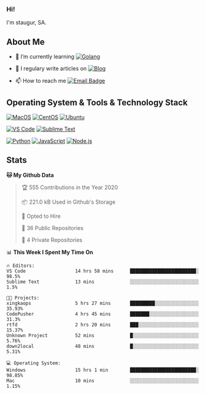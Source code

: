### Hi!

I'm staugur, SA.

## About Me

- 🌱 I’m currently learning [![Golang](https://img.shields.io/badge/-Go-7fd5ea?logo=go)](https:/golang.org/)

- 📝 I regulary write articles on [![Blog](https://img.shields.io/badge/-Blog-629ccd?style=for-the-badge&logo=python&logoColor=ffffff)](https://blog.saintic.com)

- 📫 How to reach me [![Email Badge](https://img.shields.io/badge/-email-c14438?style=for-the-badge&logo=Gmail&logoColor=ffffff)](mailto:me@tcw.im)

## Operating System & Tools & Technology Stack

[![MacOS](https://img.shields.io/badge/macOS-Catalina-292e33?style=flat-square&logo=apple&logoColor=ffffff)](https://www.apple.com/macos/catalina/)
[![CentOS](https://img.shields.io/badge/CentOS-7.0-292e33?style=flat-square&logo=CentOS&logoColor=)](https://www.centos.org/)
[![Ubuntu](https://img.shields.io/badge/Ubuntu-18-292e33?style=flat-square&logo=Ubuntu&logoColor=e95420)](https://www.ubuntu.com/)

[![VS Code](https://img.shields.io/badge/IDE-VSCode-292e33?style=flat-square&logo=Visual-studio-code)](https://code.visualstudio.com/)
[![Sublime Text](https://img.shields.io/badge/IDE-SublimeText-black?style=flat-square&logo=Sublime+Text)](https://www.sublimetext.com/)


[![Python](https://img.shields.io/badge/-Python-3776AB?style=flat-square&logo=python&logoColor=ffffff)](https://www.python.org/)
[![JavaScript](https://img.shields.io/badge/-JavaScript-%23F7DF1C?style=flat-square&logo=javascript&logoColor=000000&labelColor=%23F7DF1C&color=%23FFCE5A)](https://www.javascript.com/)
[![Node.js](https://img.shields.io/badge/-Node.js-00ADD8?style=flat-square&logo=node.js&logoColor=ffffff)](https://nodejs.org/)

## Stats

<!--START_SECTION:waka-->
**🐱 My Github Data** 

> 🏆 555 Contributions in the Year 2020
 > 
> 📦 221.0 kB Used in Github's Storage 
 > 
> 💼 Opted to Hire
 > 
> 📜 36 Public Repositories 
 > 
> 🔑 4 Private Repositories  
 > 
📊 **This Week I Spent My Time On** 

```text
🔥 Editors: 
VS Code                  14 hrs 58 mins      ████████████████████████░   98.5% 
Sublime Text             13 mins             ░░░░░░░░░░░░░░░░░░░░░░░░░   1.5%

🐱‍💻 Projects: 
xingkaops                5 hrs 27 mins       █████████░░░░░░░░░░░░░░░░   35.93% 
CodePusher               4 hrs 45 mins       ███████░░░░░░░░░░░░░░░░░░   31.3% 
rtfd                     2 hrs 20 mins       ███░░░░░░░░░░░░░░░░░░░░░░   15.37% 
Unknown Project          52 mins             █░░░░░░░░░░░░░░░░░░░░░░░░   5.76% 
down2local               48 mins             █░░░░░░░░░░░░░░░░░░░░░░░░   5.31%

💻 Operating System: 
Windows                  15 hrs 1 min        ████████████████████████░   98.85% 
Mac                      10 mins             ░░░░░░░░░░░░░░░░░░░░░░░░░   1.15%

```


<!--END_SECTION:waka-->

